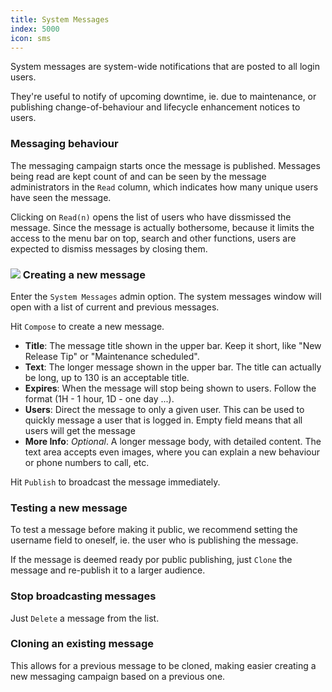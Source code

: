 ```yaml
---
title: System Messages
index: 5000
icon: sms
---
```


System messages are system-wide notifications
that are posted to all login users.

They're useful to notify of upcoming downtime, ie. due to
maintenance, or publishing change-of-behaviour and lifecycle enhancement notices
to users.

### Messaging behaviour

The messaging campaign starts once the message is published.
Messages being read are kept count of and can be seen by
the message administrators in the `Read` column, which
indicates how many unique users have seen the message.

Clicking on `Read(n)` opens the list of users who have
dissmissed the message. Since the message is actually
bothersome, because it limits the access to the menu bar
on top, search and other functions, users are expected to
dismiss messages by closing them.

### <img src="/static/images/icons/edit.svg" /> Creating a new message

Enter the `System Messages` admin option. The system messages
window will open with a list of current and previous messages.

Hit `Compose` to create a new message.

- **Title**: The message title shown in the upper bar. Keep it short, like "New Release Tip" or "Maintenance scheduled".
- **Text**: The longer message shown in the upper bar. The title can actually be long, up to 130 is an acceptable title.
- **Expires**: When the message will stop being shown to users. Follow the format (1H - 1 hour, 1D - one day ...).
- **Users**: Direct the message to only a given user. This can be used to quickly message a user that is logged in. Empty field means that all users will get the message
- **More Info**: *Optional*. A longer message body, with detailed content.
The text area accepts even images, where you can explain a new behaviour or phone numbers to call, etc.

Hit `Publish` to broadcast the message immediately.

### Testing a new message

To test a message before making it public,
we recommend setting the username field to oneself, ie.
the user who is publishing the message.

If the message is deemed ready por public
publishing, just `Clone` the message and re-publish it
to a larger audience.

### Stop broadcasting messages

Just `Delete` a message from the list.

### Cloning an existing message

This allows for a previous message to be cloned, making easier creating a new messaging
campaign based on a previous one.

